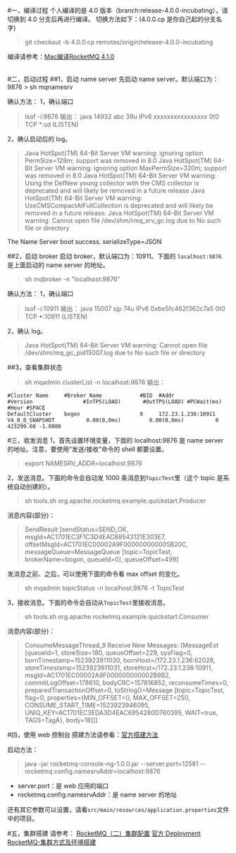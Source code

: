 
#一，编译过程
个人编译的是 4.0 版本（branch:release-4.0.0-incubating），请切换到 4.0 分支后再进行编译。
切换方法如下：(4.0.0.cp 是你自己起的分支名字)
> git checkout -b 4.0.0.cp remotes/origin/release-4.0.0-incubating

编译请参考：[Mac编译RocketMQ 4.1.0](https://www.cnblogs.com/jyris/p/6889663.html)

<br>
#二，启动过程
##1，启动 name server
先启动 name server。默认端口为：9876
> sh mqnamesrv

确认方法：
1，确认端口
>lsof -i:9876
>输出：
>java    14932  abc   39u  IPv6 xxxxxxxxxxxxxxxx      0t0  TCP *:sd (LISTEN)

2，确认启动后的 log。

>Java HotSpot(TM) 64-Bit Server VM warning: ignoring option PermSize=128m; support was removed in 8.0
Java HotSpot(TM) 64-Bit Server VM warning: ignoring option MaxPermSize=320m; support was removed in 8.0
Java HotSpot(TM) 64-Bit Server VM warning: Using the DefNew young collector with the CMS collector is deprecated and will likely be removed in a future release
Java HotSpot(TM) 64-Bit Server VM warning: UseCMSCompactAtFullCollection is deprecated and will likely be removed in a future release.
Java HotSpot(TM) 64-Bit Server VM warning: Cannot open file /dev/shm/rmq_srv_gc.log due to No such file or directory

The Name Server boot success. serializeType=JSON



##2，启动 broker
启动 broker，默认端口为：10911。下面的 `localhost:9876` 是上面启动的 name server 的地址。
> sh mqbroker -n "localhost:9876"

确认方法：
1，确认端口
>lsof -i:10911
>输出：
>java    15007  sjp   74u  IPv6 0xbe5fc462f362c7a5      0t0  TCP *:10911 (LISTEN)

2，确认 log。
>Java HotSpot(TM) 64-Bit Server VM warning: Cannot open file /dev/shm/mq_gc_pid15007.log due to No such file or directory

##3，查看集群状态
> sh mqadmin clusterList -n localhost:9876
> 输出：
```
#Cluster Name     #Broker Name            #BID  #Addr                  #Version                #InTPS(LOAD)       #OutTPS(LOAD) #PCWait(ms) #Hour #SPACE
DefaultCluster    bogon                   0     172.23.1.236:10911     V4_0_0_SNAPSHOT          0.00(0,0ms)         0.00(0,0ms)          0 423299.08 -1.0000
```

#三，收发消息
1，首先设置环境变量，下面的 localhost:9876 是 name server 的地址。注意，要使用“发送/接收”命令的 shell 都要设置。
>export NAMESRV_ADDR=localhost:9876

2，发送消息。下面的命令会自动发 1000 条消息到`TopicTest`里（这个 topic 是系统自动创建的）。
> sh tools.sh org.apache.rocketmq.example.quickstart.Producer

消息内容(部分)：
> SendResult [sendStatus=SEND_OK, msgId=AC1701EC3F1C3D4EAC69543121E303E7, offsetMsgId=AC1701EC00002A9F000000000005B20C, messageQueue=MessageQueue [topic=TopicTest, brokerName=bogon, queueId=0], queueOffset=499]

发消息之前、之后，可以使用下面的命令看 max offset 的变化。
> sh mqadmin topicStatus -n localhost:9876 -t TopicTest

3，接收消息。下面的命令会自动从`TopicTest`里接收消息。
> sh tools.sh org.apache.rocketmq.example.quickstart.Consumer

消息内容(部分)：
>ConsumeMessageThread_9 Receive New Messages: [MessageExt [queueId=1, storeSize=180, queueOffset=229, sysFlag=0, bornTimestamp=1523923911030, bornHost=/172.23.1.236:62028, storeTimestamp=1523923911031, storeHost=/172.23.1.236:10911, msgId=AC1701EC00002A9F000000000002B9B2, commitLogOffset=178610, bodyCRC=157816852, reconsumeTimes=0, preparedTransactionOffset=0, toString()=Message [topic=TopicTest, flag=0, properties={MIN_OFFSET=0, MAX_OFFSET=250, CONSUME_START_TIME=1523923946095, UNIQ_KEY=AC1701EC3EDA3D4EAC6954280D760395, WAIT=true, TAGS=TagA}, body=18]]]


#四，使用 web 控制台
搭建方法请参看：[官方搭建方法](https://github.com/apache/rocketmq-externals/tree/master/rocketmq-console)

启动方法：
> java -jar rocketmq-console-ng-1.0.0.jar --server.port=12581 --rocketmq.config.namesrvAddr=localhost:9876

- server.port：是 web 应用的端口
- rocketmq.config.namesrvAddr：是 name server 的地址

还有其它参数可以设置，请看`src/main/resources/application.properties`文件中的项目。


#五，集群搭建
请参考：
[ RocketMQ（二）集群配置](https://blog.csdn.net/lovesomnus/article/details/51769977)
[官方 Deployment](https://rocketmq.apache.org/docs/rmq-deployment/)
[RocketMQ-集群方式及环境搭建](https://www.jianshu.com/p/9d4e0ff358c6)
